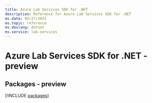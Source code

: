 ```yaml
---
title: Azure Lab Services SDK for .NET
description: Reference for Azure Lab Services SDK for .NET
ms.date: 05/27/2025
ms.topic: reference
ms.devlang: dotnet
ms.service: lab-services
---
```

# Azure Lab Services SDK for .NET - preview
## Packages - preview
[!INCLUDE [packages](lab-services-index.md)]